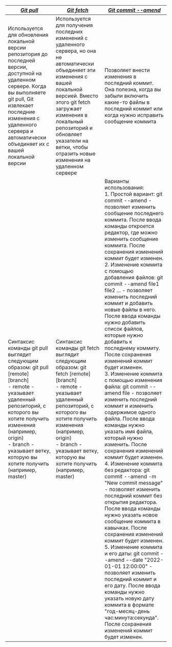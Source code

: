|<u>***Git pull***</u>|<u>***Git fetch***</u>|<u>***Git commit --amend***</u>|
|---|-------|-----|
|Используется для обновления локальной версии репозитория до последней версии, доступной на удаленном сервере. Когда вы выполняете git pull, Git извлекает последние изменения с удаленного сервера и автоматически объединяет их с вашей локальной версии|Используется для получения последних изменений с удаленного сервера, но она не автоматически объединяет эти изменения с вашей локальной версией. Вместо этого git fetch загружает изменения в локальный репозиторий и обновляет указатели на ветки, чтобы отразить новые изменения на удаленном сервере|Позволяет внести изменения в последний коммит. Она полезна, когда вы забыли включить какие-то файлы в последний коммит или когда нужно исправить сообщение коммита|
|Синтаксис команды git pull выглядит следующим образом: git pull [remote] [branch]<br>- remote - указывает удаленный репозиторий, с которого вы хотите получить изменения (например, origin)<br>- branch - указывает ветку, которую вы хотите получить (например, master)<br>|Синтаксис команды git fetch выглядит следующим образом: git fetch [remote] [branch]<br>- remote - указывает удаленный репозиторий, с которого вы хотите получить изменения (например, origin)<br>- branch - указывает ветку, которую вы хотите получить (например, master)<br>|Варианты использования:<br>1. Простой вариант: git commit --amend - позволяет изменить сообщение последнего коммита. После ввода команды откроется редактор, где можно изменить сообщение коммита. После сохранения изменений коммит будет изменен.<br>2. Изменение коммита с помощью добавления файлов: git commit --amend file1 file2 ... - позволяет изменить последний коммит и добавить новые файлы в него. После ввода команды нужно добавить список файлов, которые нужно добавить к последнему коммиту. После сохранения изменений коммит будет изменен.<br>3. Изменение коммита с помощью изменения файла: git commit --amend file - позволяет изменить последний коммит и изменить содержимое одного файла. После ввода команды нужно указать имя файла, который нужно изменить. После сохранения изменений коммит будет изменен.<br>4. Изменение коммита без редактора: git commit --amend -m "New commit message" - позволяет изменить последний коммит без открытия редактора. После ввода команды нужно указать новое сообщение коммита в кавычках. После сохранения изменений коммит будет изменен.<br>5. Изменение коммита и его даты: git commit --amend --date "2022-01-01 12:00:00" - позволяет изменить последний коммит и его дату. После ввода команды нужно указать новую дату коммита в формате "год-месяц-день час:минута:секунда". После сохранения изменений коммит будет изменен.|

